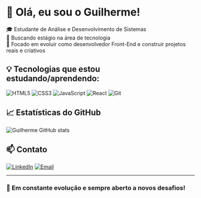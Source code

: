 # 👋 Olá, eu sou o Guilherme!

🎓 Estudante de Análise e Desenvolvimento de Sistemas  
💼 Buscando estágio na área de tecnologia  
🚀 Focado em evoluir como desenvolvedor Front-End e construir projetos reais e criativos

## 💡 Tecnologias que estou estudando/aprendendo:
![HTML5](https://img.shields.io/badge/HTML5-E34F26?style=flat&logo=html5&logoColor=white)
![CSS3](https://img.shields.io/badge/CSS3-1572B6?style=flat&logo=css3&logoColor=white)
![JavaScript](https://img.shields.io/badge/JavaScript-F7DF1E?style=flat&logo=javascript&logoColor=black)
![React](https://img.shields.io/badge/React-20232A?style=flat&logo=react&logoColor=61DAFB)
![Git](https://img.shields.io/badge/Git-F05032?style=flat&logo=git&logoColor=white)

## 📈 Estatísticas do GitHub
![Guilherme GitHub stats](https://github-readme-stats.vercel.app/api?username=guilhermemoreno2711&show_icons=true&theme=tokyonight)

## 📫 Contato
[![LinkedIn](https://img.shields.io/badge/-LinkedIn-blue?style=flat&logo=Linkedin&logoColor=white)](https://www.linkedin.com/in/guilherme-moreno-dev-frontend/)
[![Email](https://img.shields.io/badge/-Email-red?style=flat&logo=gmail&logoColor=white)](mailto:guilhermemorenoso@gmail.com)

---

### 🌱 Em constante evolução e sempre aberto a novos desafios!
